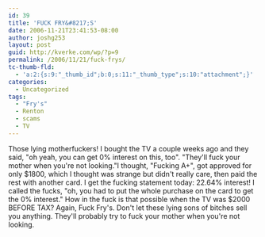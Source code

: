 ```yaml
---
id: 39
title: 'FUCK FRY&#8217;S'
date: 2006-11-21T23:41:53-08:00
author: joshg253
layout: post
guid: http://kverke.com/wp/?p=9
permalink: /2006/11/21/fuck-frys/
tc-thumb-fld:
  - 'a:2:{s:9:"_thumb_id";b:0;s:11:"_thumb_type";s:10:"attachment";}'
categories:
  - Uncategorized
tags:
  - "Fry's"
  - Renton
  - scams
  - TV
---
```

Those lying motherfuckers! I bought the TV a couple weeks ago and they said, "oh yeah, you can get 0% interest on this, too". "They'll fuck your mother when you're not looking."I thought, "Fucking A+", got approved for only $1800, which I thought was strange but didn't really care, then paid the rest with another card. I get the fucking statement today: 22.64% interest! I called the fucks, "oh, you had to put the whole purchase on the card to get the 0% interest." How in the fuck is that possible when the TV was $2000 BEFORE TAX? Again, Fuck Fry's. Don't let these lying sons of bitches sell you anything. They'll probably try to fuck your mother when you're not looking.